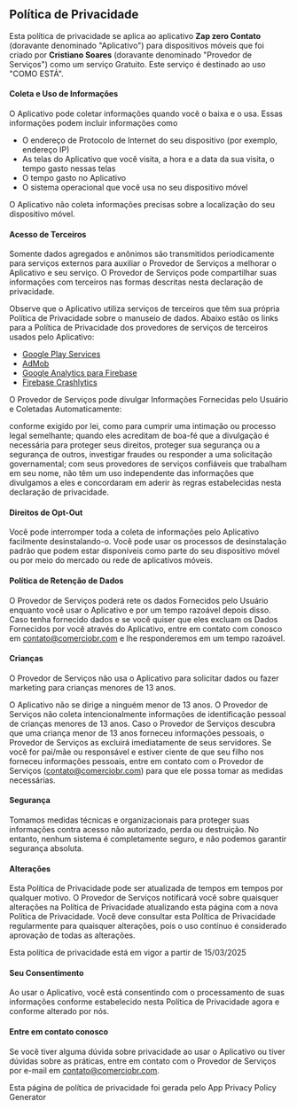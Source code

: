 ## Política de Privacidade

Esta política de privacidade se aplica ao aplicativo **Zap zero Contato** (doravante denominado "Aplicativo") para dispositivos móveis que foi criado por **Cristiano Soares** (doravante denominado "Provedor de Serviços") como um serviço Gratuito. Este serviço é destinado ao uso "COMO ESTÁ".

#### Coleta e Uso de Informações

O Aplicativo pode coletar informações quando você o baixa e o usa. Essas informações podem incluir informações como

- O endereço de Protocolo de Internet do seu dispositivo (por exemplo, endereço IP)
- As telas do Aplicativo que você visita, a hora e a data da sua visita, o tempo gasto nessas telas
- O tempo gasto no Aplicativo
- O sistema operacional que você usa no seu dispositivo móvel

O Aplicativo não coleta informações precisas sobre a localização do seu dispositivo móvel.

#### Acesso de Terceiros

Somente dados agregados e anônimos são transmitidos periodicamente para serviços externos para auxiliar o Provedor de Serviços a melhorar o Aplicativo e seu serviço. O Provedor de Serviços pode compartilhar suas informações com terceiros nas formas descritas nesta declaração de privacidade.

Observe que o Aplicativo utiliza serviços de terceiros que têm sua própria Política de Privacidade sobre o manuseio de dados. Abaixo estão os links para a Política de Privacidade dos provedores de serviços de terceiros usados ​​pelo Aplicativo:

- [Google Play Services](https://www.google.com/policies/privacy/)
- [AdMob](https://support.google.com/admob/answer/6128543?hl=en)
- [Google Analytics para Firebase](https://firebase.google.com/support/privacy)
- [Firebase Crashlytics](https://firebase.google.com/support/privacy/)

O Provedor de Serviços pode divulgar Informações Fornecidas pelo Usuário e Coletadas Automaticamente:

conforme exigido por lei, como para cumprir uma intimação ou processo legal semelhante;
quando eles acreditam de boa-fé que a divulgação é necessária para proteger seus direitos, proteger sua segurança ou a segurança de outros, investigar fraudes ou responder a uma solicitação governamental;
com seus provedores de serviços confiáveis ​​que trabalham em seu nome, não têm um uso independente das informações que divulgamos a eles e concordaram em aderir às regras estabelecidas nesta declaração de privacidade.

#### Direitos de Opt-Out

Você pode interromper toda a coleta de informações pelo Aplicativo facilmente desinstalando-o. Você pode usar os processos de desinstalação padrão que podem estar disponíveis como parte do seu dispositivo móvel ou por meio do mercado ou rede de aplicativos móveis.

#### Política de Retenção de Dados

O Provedor de Serviços poderá rete os dados Fornecidos pelo Usuário enquanto você usar o Aplicativo e por um tempo razoável depois disso. Caso tenha fornecido dados e se você quiser que eles excluam os Dados Fornecidos por você através do Aplicativo, entre em contato com conosco em contato@comerciobr.com e lhe responderemos em um tempo razoável.

#### Crianças

O Provedor de Serviços não usa o Aplicativo para solicitar dados ou fazer marketing para crianças menores de 13 anos.

O Aplicativo não se dirige a ninguém menor de 13 anos. O Provedor de Serviços não coleta intencionalmente informações de identificação pessoal de crianças menores de 13 anos. Caso o Provedor de Serviços descubra que uma criança menor de 13 anos forneceu informações pessoais, o Provedor de Serviços as excluirá imediatamente de seus servidores. Se você for pai/mãe ou responsável e estiver ciente de que seu filho nos forneceu informações pessoais, entre em contato com o Provedor de Serviços (contato@comerciobr.com) para que ele possa tomar as medidas necessárias.

#### Segurança

Tomamos medidas técnicas e organizacionais para proteger suas informações contra acesso não autorizado, perda ou destruição. No entanto, nenhum sistema é completamente seguro, e não podemos garantir segurança absoluta.

#### Alterações

Esta Política de Privacidade pode ser atualizada de tempos em tempos por qualquer motivo. O Provedor de Serviços notificará você sobre quaisquer alterações na Política de Privacidade atualizando esta página com a nova Política de Privacidade. Você deve consultar esta Política de Privacidade regularmente para quaisquer alterações, pois o uso contínuo é considerado aprovação de todas as alterações.

Esta política de privacidade está em vigor a partir de 15/03/2025

#### Seu Consentimento

Ao usar o Aplicativo, você está consentindo com o processamento de suas informações conforme estabelecido nesta Política de Privacidade agora e conforme alterado por nós.

#### Entre em contato conosco

Se você tiver alguma dúvida sobre privacidade ao usar o Aplicativo ou tiver dúvidas sobre as práticas, entre em contato com o Provedor de Serviços por e-mail em contato@comerciobr.com.

Esta página de política de privacidade foi gerada pelo App Privacy Policy Generator